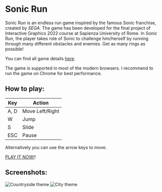 # Sonic Run
Sonic Run is an endless run game inspired by the famous Sonic franchise,
created by *SEGA*. The game has been developed for the final project of Interactive Graphics 2022 course at Sapienza University of Rome. In Sonic Run,
the player takes role of Sonic to challenge him/herself by running through
many different obstacles and enemies. Get as many rings as possible!

You can find all game details [here](documentation/report.pdf). 

The game is supported in most of the modern browsers. I recommend to run the game on Chrome for best performance.

## How to play:

|Key | Action|
|----|--------|
|  A, D | Move Left/Right |
|  W | Jump |
|  S | Slide |
|  ESC | Pause |

Alternatively you can use the arrow keys to move.

[PLAY IT NOW!](https://sapienzainteractivegraphicscourse.github.io/final-project-lorenzobianchi/)!

## Screenshots:

![Countryside theme]("/assets/images/screenshot_cs.png")
![City theme]("/assets/images/screenshot_city.png")
